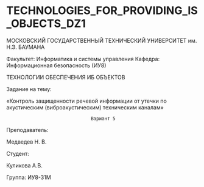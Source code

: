 # TECHNOLOGIES_FOR_PROVIDING_IS_OBJECTS_DZ1

МОСКОВСКИЙ ГОСУДАРСТВЕННЫЙ ТЕХНИЧЕСКИЙ УНИВЕРСИТЕТ 
им. Н.Э. БАУМАНА



Факультет: Информатика и системы управления Кафедра: Информационная безопасность (ИУ8)











ТЕХНОЛОГИИ ОБЕСПЕЧЕНИЯ ИБ ОБЪЕКТОВ

Задание на тему:

«Контроль защищенности речевой информации от утечки по акустическим (виброакустическим) техническим каналам»
                                      
                                   Вариант 5








Преподаватель:

Медведев Н. В.

Студент:

Куликова А.В.

Группа:
ИУ8-31М 
